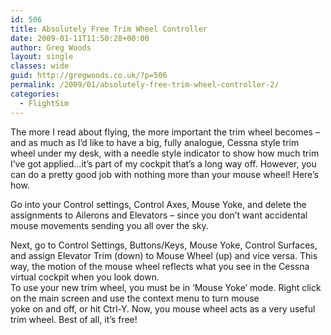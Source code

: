 ```yaml
---
id: 506
title: Absolutely Free Trim Wheel Controller
date: 2009-01-11T11:50:28+00:00
author: Greg Woods
layout: single
classes: wide
guid: http://gregwoods.co.uk/?p=506
permalink: /2009/01/absolutely-free-trim-wheel-controller-2/
categories:
  - FlightSim
---
```

The more I read about flying, the more important the trim wheel becomes – and as much as I’d like to have a big, fully analogue, Cessna style trim wheel under my desk, with a needle style indicator to show how much trim I’ve got applied…it’s part of my cockpit that’s a long way off. However, you can do a pretty good job with nothing more than your mouse wheel! Here’s how.

Go into your Control settings, Control Axes, Mouse Yoke, and delete the assignments to Ailerons and Elevators – since you don’t want accidental mouse movements sending you all over the sky.

Next, go to Control Settings, Buttons/Keys, Mouse Yoke, Control Surfaces, and assign Elevator Trim (down) to Mouse Wheel (up) and vice versa. This way, the motion of the mouse wheel reflects what you see in the Cessna virtual cockpit when you look down.  
To use your new trim wheel, you must be in ‘Mouse Yoke’ mode. Right click on the main screen and use the context menu to turn mouse  
yoke on and off, or hit Ctrl-Y. Now, you mouse wheel acts as a very useful trim wheel. Best of all, it’s free!